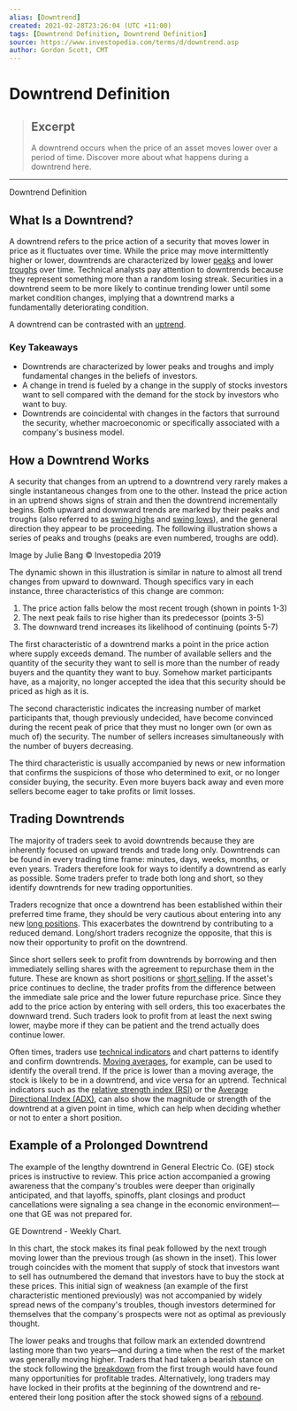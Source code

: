 ```yaml
---
alias: [Downtrend]
created: 2021-02-28T23:26:04 (UTC +11:00)
tags: [Downtrend Definition, Downtrend Definition]
source: https://www.investopedia.com/terms/d/downtrend.asp
author: Gordon Scott, CMT
---
```


# Downtrend Definition

> ## Excerpt
> A downtrend occurs when the price of an asset moves lower over a period of time. Discover more about what happens during a downtrend here.

---

Downtrend Definition
## What Is a Downtrend?

A downtrend refers to the price action of a security that moves lower in price as it fluctuates over time. While the price may move intermittently higher or lower, downtrends are characterized by lower [peaks](https://www.investopedia.com/terms/p/peak.asp) and lower [troughs](https://www.investopedia.com/terms/t/trough.asp) over time. Technical analysts pay attention to downtrends because they represent something more than a random losing streak. Securities in a downtrend seem to be more likely to continue trending lower until some market condition changes, implying that a downtrend marks a fundamentally deteriorating condition.

A downtrend can be contrasted with an [uptrend](https://www.investopedia.com/terms/u/uptrend.asp).

### Key Takeaways

-   Downtrends are characterized by lower peaks and troughs and imply fundamental changes in the beliefs of investors.
-   A change in trend is fueled by a change in the supply of stocks investors want to sell compared with the demand for the stock by investors who want to buy.
-   Downtrends are coincidental with changes in the factors that surround the security, whether macroeconomic or specifically associated with a company's business model.

## How a Downtrend Works

A security that changes from an uptrend to a downtrend very rarely makes a single instantaneous changes from one to the other. Instead the price action in an uptrend shows signs of strain and then the downtrend incrementally begins. Both upward and downward trends are marked by their peaks and troughs (also referred to as [swing highs](https://www.investopedia.com/terms/s/swinghigh.asp) and [swing lows](https://www.investopedia.com/terms/s/swinglow.asp)), and the general direction they appear to be proceeding. The following illustration shows a series of peaks and troughs (peaks are even numbered, troughs are odd).

Image by Julie Bang © Investopedia 2019

The dynamic shown in this illustration is similar in nature to almost all trend changes from upward to downward. Though specifics vary in each instance, three characteristics of this change are common:

1.  The price action falls below the most recent trough (shown in points 1-3)
2.  The next peak fails to rise higher than its predecessor (points 3-5)
3.  The downward trend increases its likelihood of continuing (points 5-7)

The first characteristic of a downtrend marks a point in the price action where supply exceeds demand. The number of available sellers and the quantity of the security they want to sell is more than the number of ready buyers and the quantity they want to buy. Somehow market participants have, as a majority, no longer accepted the idea that this security should be priced as high as it is.

The second characteristic indicates the increasing number of market participants that, though previously undecided, have become convinced during the recent peak of price that they must no longer own (or own as much of) the security. The number of sellers increases simultaneously with the number of buyers decreasing.

The third characteristic is usually accompanied by news or new information that confirms the suspicions of those who determined to exit, or no longer consider buying, the security. Even more buyers back away and even more sellers become eager to take profits or limit losses.

## Trading Downtrends

The majority of traders seek to avoid downtrends because they are inherently focused on upward trends and trade long only. Downtrends can be found in every trading time frame: minutes, days, weeks, months, or even years. Traders therefore look for ways to identify a downtrend as early as possible. Some traders prefer to trade both long and short, so they identify downtrends for new trading opportunities.

Traders recognize that once a downtrend has been established within their preferred time frame, they should be very cautious about entering into any new [long positions](https://www.investopedia.com/terms/l/long.asp). This exacerbates the downtrend by contributing to a reduced demand. Long/short traders recognize the opposite, that this is now their opportunity to profit on the downtrend.

Since short sellers seek to profit from downtrends by borrowing and then immediately selling shares with the agreement to repurchase them in the future. These are known as short positions or [short selling](https://www.investopedia.com/terms/s/shortselling.asp). If the asset's price continues to decline, the trader profits from the difference between the immediate sale price and the lower future repurchase price. Since they add to the price action by entering with sell orders, this too exacerbates the downward trend. Such traders look to profit from at least the next swing lower, maybe more if they can be patient and the trend actually does continue lower.

Often times, traders use [technical indicators](https://www.investopedia.com/terms/t/technicalindicator.asp) and chart patterns to identify and confirm downtrends. [Moving averages](https://www.investopedia.com/terms/m/movingaverage.asp), for example, can be used to identify the overall trend. If the price is lower than a moving average, the stock is likely to be in a downtrend, and vice versa for an uptrend. Technical indicators such as the [relative strength index (RSI)](https://www.investopedia.com/terms/r/rsi.asp) or the [Average Directional Index (ADX)](https://www.investopedia.com/terms/a/adx.asp), can also show the magnitude or strength of the downtrend at a given point in time, which can help when deciding whether or not to enter a short position.

## Example of a Prolonged Downtrend

The example of the lengthy downtrend in General Electric Co. (GE) stock prices is instructive to review. This price action accompanied a growing awareness that the company's troubles were deeper than originally anticipated, and that layoffs, spinoffs, plant closings and product cancellations were signaling a sea change in the economic environment—one that GE was not prepared for.

GE Downtrend - Weekly Chart.

In this chart, the stock makes its final peak followed by the next trough moving lower than the previous trough (as shown in the inset). This lower trough coincides with the moment that supply of stock that investors want to sell has outnumbered the demand that investors have to buy the stock at these prices. This initial sign of weakness (an example of the first characteristic mentioned previously) was not accompanied by widely spread news of the company's troubles, though investors determined for themselves that the company's prospects were not as optimal as previously thought.

The lower peaks and troughs that follow mark an extended downtrend lasting more than two years—and during a time when the rest of the market was generally moving higher. Traders that had taken a bearish stance on the stock following the [breakdown](https://www.investopedia.com/terms/b/breakdown.asp) from the first trough would have found many opportunities for profitable trades. Alternatively, long traders may have locked in their profits at the beginning of the downtrend and re-entered their long position after the stock showed signs of a [rebound](https://www.investopedia.com/terms/r/rebound.asp).
